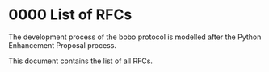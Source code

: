 # 0000 List of RFCs

The development process of the bobo protocol is modelled after the
Python Enhancement Proposal process.

This document contains the list of all RFCs.

